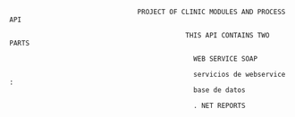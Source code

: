                                     PROJECT OF CLINIC MODULES AND PROCESS API 

                                                THIS API CONTAINS TWO PARTS
                                                
                                                  WEB SERVICE SOAP
                                                  
                                                  servicios de webservice :  
                                                  base de datos
                                                
                                                  . NET REPORTS

